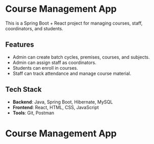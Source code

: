 # Course Management App

This is a Spring Boot + React project for managing courses, staff, coordinators, and students.

## Features
- Admin can create batch cycles, premises, courses, and subjects.
- Admin can assign staff as coordinators.
- Students can enroll in courses.
- Staff can track attendance and manage course material.

## Tech Stack
- **Backend**: Java, Spring Boot, Hibernate, MySQL
- **Frontend**: React, HTML, CSS, JavaScript
- **Tools**: Git, Postman
# Course Management App
